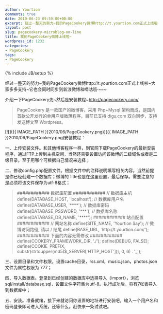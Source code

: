 ```yaml
---
author: Yourtion
comments: true
date: 2010-06-23 09:59:00+00:00
excerpt: 经过一整天的努力~我的PageCookery微博http://t.yourtion.com正式上线啦~大家多多支持~它也会同时同步到新浪微博和嘀咕哦·~~~介绍一下PageCookery先~然后是安装教程~http://pagecookery.com/
layout: post
slug: pagecookery-microblog-on-line
title: 我的PageCookery微博上线啦~
wordpress_id: 1232
categories:
- PageCookery
tags:
- PageCookery
---
```

{% include JB/setup %}

经过一整天的努力~我的PageCookery微博http://t.yourtion.com正式上线啦~大家多多支持~它也会同时同步到新浪微博和嘀咕哦·~~~

介绍一下PageCookery先~然后是安装教程~http://pagecookery.com/


<blockquote>PageCookery 是一款国产的微博客，采用 Php+Mysql 架构而成，是国内首款公开发行的单用户版微薄程序，目前已支持 digu.com 双向同步，支持发送博文至 Wordpress。</blockquote>


[![]({{ IMAGE_PATH }}2010/06/PageCookery.png)]({{ IMAGE_PATH }}2010/06/PageCookery.png)安装教程：

一、上传安装文件。和其他博客程序一样，到官网下载PageCookery的最新安装程序，通过FTP上传到主机空间，当然还需要设置访问该微博的二级域名或者是二级目录，至于用哪个可根据自己情况来选择；

二、修改config.php配置文件。根据文件中的注释说明填写相关内容，当然前提是你已经创建一个数据库；微博的Title也是在这里设置，最后保存。需要注意的是必须将该文件保存为utf-8格式；


<blockquote>############ 数据库配置 ############
// 数据库主机
define(DATABASE_HOST, 'localhost');
// 数据库用户名
define(DATABASE_USER, '****');
// 数据库密码
define(DATABASE_PSSWORD, '***');
// 数据库名称
define(DATABASE_DB_NAME, '****');
############ 站点配置 ############
// 网站名称
define(SITE_NAME, 'Yourtion Say');
// 微博访问路径, 请以 / 结尾
define(BASE_URL, 'http://t.yourtion.com/');
############  下面的内容无需修改 ############
define(COOKERY_FRAMEWORK_DIR, './');
define(DEBUG, FALSE);
define(COOKIE_PREFIX, substr(strtoupper(md5($_SERVER['HTTP_HOST'])), 0, 6) . '_');</blockquote>


三、设置目录和文件权限。设置cache目录，rss.xml，music.json，photos.json文件为属性权限为 777；

四、导入数据表。登录到已经创建的数据库中选择导入（import），浏览sql/install/database.sql，设置文件字符集为utf-8。执行成功后，将有7张表导入到数据库中；

五、安装。准备就绪，接下来就访问你设置的地址进行安装吧。输入一个用户名和密码登录即可进入系统，还等什么，赶快来一条试试吧。
